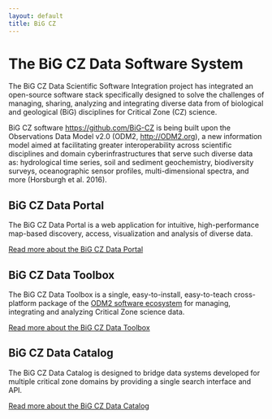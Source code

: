 ```yaml
---
layout: default
title: BiG CZ
---
```

# The BiG CZ Data Software System

The BiG CZ Data Scientific Software Integration project has integrated an open-source software stack specifically designed to solve the challenges of managing, sharing, analyzing and integrating diverse data from of biological and geological (BiG) disciplines for Critical Zone (CZ) science.

BiG CZ software <https://github.com/BiG-CZ> is being built upon the Observations Data Model v2.0 (ODM2, <http://ODM2.org>), a new information model aimed at facilitating greater interoperability across scientific disciplines and domain cyberinfrastructures that serve such diverse data as: hydrological time series, soil and sediment geochemistry, biodiversity surveys, oceanographic sensor profiles, multi-dimensional spectra, and more (Horsburgh et al. 2016).

## BiG CZ Data Portal

The BiG CZ Data Portal is a web application for intuitive, high-performance map-based discovery, access, visualization and analysis of diverse data.

[Read more about the BiG CZ Data Portal](/#)

## BiG CZ Data Toolbox

The BiG CZ Data Toolbox is a single, easy-to-install, easy-to-teach cross-platform package of the [ODM2 software ecosystem](https://github.com/ODM2/odm2-software-ecosystem) for managing, integrating and analyzing Critical Zone science data.

[Read more about the BiG CZ Data Toolbox](/#)

## BiG CZ Data Catalog

The BiG CZ Data Catalog is designed to bridge data systems developed for multiple critical zone domains by providing a single search interface and API.

[Read more about the BiG CZ Data Catalog](/#)
